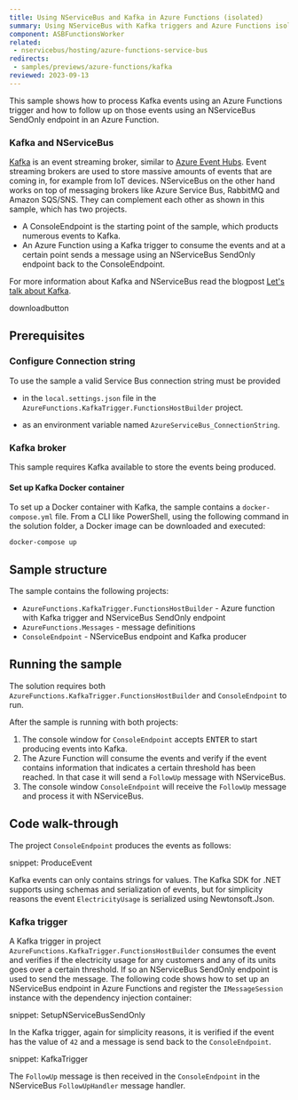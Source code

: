 ```yaml
---
title: Using NServiceBus and Kafka in Azure Functions (isolated)
summary: Using NServiceBus with Kafka triggers and Azure Functions isolated worker hosting model.
component: ASBFunctionsWorker
related:
 - nservicebus/hosting/azure-functions-service-bus
redirects:
 - samples/previews/azure-functions/kafka
reviewed: 2023-09-13
---
```


This sample shows how to process Kafka events using an Azure Functions trigger and how to follow up on those events using an NServiceBus SendOnly endpoint in an Azure Function.

### Kafka and NServiceBus

[Kafka](https://kafka.apache.org/) is an event streaming broker, similar to [Azure Event Hubs](https://azure.microsoft.com/en-us/products/event-hubs). Event streaming brokers are used to store massive amounts of events that are coming in, for example from IoT devices. NServiceBus on the other hand works on top of messaging brokers like Azure Service Bus, RabbitMQ and Amazon SQS/SNS. They can complement each other as shown in this sample, which has two projects.

- A ConsoleEndpoint is the starting point of the sample, which products numerous events to Kafka.
- An Azure Function using a Kafka trigger to consume the events and at a certain point sends a message using an NServiceBus SendOnly endpoint back to the ConsoleEndpoint.

For more information about Kafka and NServiceBus read the blogpost [Let's talk about Kafka](https://particular.net/blog/lets-talk-about-kafka).

downloadbutton

## Prerequisites

### Configure Connection string

To use the sample a valid Service Bus connection string must be provided

- in the `local.settings.json` file in the `AzureFunctions.KafkaTrigger.FunctionsHostBuilder` project.

- as an environment variable named `AzureServiceBus_ConnectionString`.

### Kafka broker

This sample requires Kafka available to store the events being produced.

#### Set up Kafka Docker container

To set up a Docker container with Kafka, the sample contains a `docker-compose.yml` file. From a CLI like PowerShell, using the following command in the solution folder, a Docker image can be downloaded and executed:

```
docker-compose up
```

## Sample structure

The sample contains the following projects:
- `AzureFunctions.KafkaTrigger.FunctionsHostBuilder` - Azure function with Kafka trigger and NServiceBus SendOnly endpoint
- `AzureFunctions.Messages` - message definitions
- `ConsoleEndpoint` - NServiceBus endpoint and Kafka producer

## Running the sample

The solution requires both `AzureFunctions.KafkaTrigger.FunctionsHostBuilder` and `ConsoleEndpoint` to run.

After the sample is running with both projects:

1. The console window for `ConsoleEndpoint` accepts <kbd>ENTER</kbd> to start producing events into Kafka.
1. The Azure Function will consume the events and verify if the event contains information that indicates a certain threshold has been reached. In that case it will send a `FollowUp` message with NServiceBus.
1. The console window `ConsoleEndpoint` will receive the `FollowUp` message and process it with NServiceBus.

## Code walk-through

The project `ConsoleEndpoint` produces the events as follows:

snippet: ProduceEvent

Kafka events can only contains strings for values. The Kafka SDK for .NET supports using schemas and serialization of events, but for simplicity reasons the event `ElectricityUsage` is serialized using Newtonsoft.Json.

### Kafka trigger

A Kafka trigger in project `AzureFunctions.KafkaTrigger.FunctionsHostBuilder` consumes the event and verifies if the electricity usage for any customers and any of its units goes over a certain threshold. If so an NServiceBus SendOnly endpoint is used to send the message. The following code shows how to set up an NServiceBus endpoint in Azure Functions and register the `IMessageSession` instance with the dependency injection container:

snippet: SetupNServiceBusSendOnly

In the Kafka trigger, again for simplicity reasons, it is verified if the event has the value of `42` and a message is send back to the `ConsoleEndpoint`.

snippet: KafkaTrigger

The `FollowUp` message is then received in the `ConsoleEndpoint` in the NServiceBus `FollowUpHandler`  message handler.


